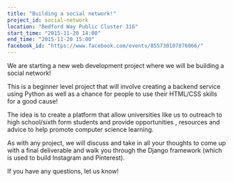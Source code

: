 ```yaml
---
title: "Building a social network!"
project_id: social-network
location: "Bedford Way Public Cluster 316"
start_time: "2015-11-20 14:00"
end_time: "2015-11-20 15:00"
facebook_id: "https://www.facebook.com/events/855730107876066/"
---
```


We are starting a new web development project where we will be building a social network! 

This is a beginner level project that will involve creating a backend service using Python as well as a chance for people to use their HTML/CSS skills for a good cause! 

The idea is to create a platform that allow universities like us to outreach to high school/sixth form students and provide opportunities , resources and advice to help promote computer science learning. 

As with any project, we will discuss and take in all your thoughts to come up with a final deliverable and walk you through the Django framework (which is used to build Instagram and Pinterest).

If you have any questions, let us know!